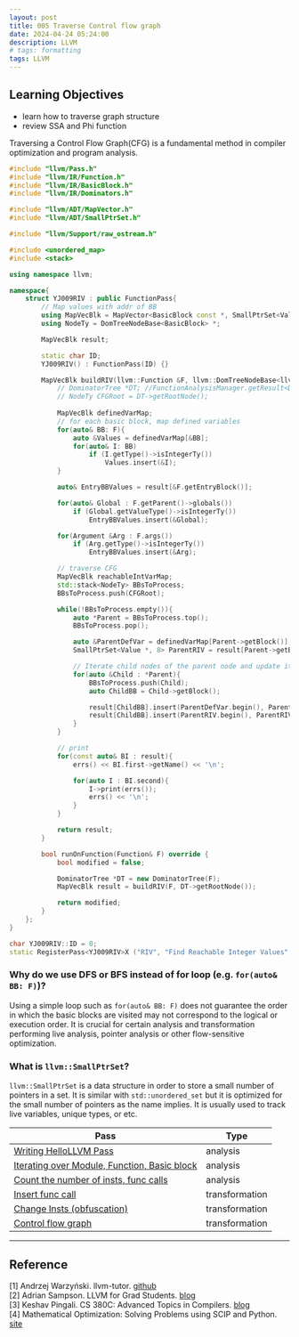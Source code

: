 ```yaml
---
layout: post
title: 005 Traverse Control flow graph
date: 2024-04-24 05:24:00
description: LLVM
# tags: formatting
tags: LLVM
---
```

<!-- 0XX: LLVM Compiler optimization
1XX: Program analysis
2XX: Deep Neural Network -->

## Learning Objectives
- learn how to traverse graph structure
- review SSA and Phi function

Traversing a Control Flow Graph(CFG) is a fundamental method in compiler optimization and program analysis.

```cpp
#include "llvm/Pass.h"
#include "llvm/IR/Function.h"
#include "llvm/IR/BasicBlock.h"
#include "llvm/IR/Dominators.h"

#include "llvm/ADT/MapVector.h"
#include "llvm/ADT/SmallPtrSet.h"

#include "llvm/Support/raw_ostream.h"

#include <unordered_map>
#include <stack>

using namespace llvm;

namespace{
    struct YJ009RIV : public FunctionPass{
        // Map values with addr of BB
        using MapVecBlk = MapVector<BasicBlock const *, SmallPtrSet<Value *, 8>>;
        using NodeTy = DomTreeNodeBase<BasicBlock> *;

        MapVecBlk result;

        static char ID;
        YJ009RIV() : FunctionPass(ID) {}

        MapVecBlk buildRIV(llvm::Function &F, llvm::DomTreeNodeBase<llvm::BasicBlock> *CFGRoot){
            // DominatorTree *DT; //FunctionAnalysisManager.getResult<DominatroTreeAnalytsis>(F);
            // NodeTy CFGRoot = DT->getRootNode();
 
            MapVecBlk definedVarMap;
            // for each basic block, map defined variables
            for(auto& BB: F){
                auto &Values = definedVarMap[&BB];
                for(auto& I: BB)
                    if (I.getType()->isIntegerTy())
                        Values.insert(&I);
            }

            auto& EntryBBValues = result[&F.getEntryBlock()];

            for(auto& Global : F.getParent()->globals())
                if (Global.getValueType()->isIntegerTy())
                    EntryBBValues.insert(&Global);

            for(Argument &Arg : F.args())
                if (Arg.getType()->isIntegerTy())
                    EntryBBValues.insert(&Arg);

            // traverse CFG
            MapVecBlk reachableIntVarMap;
            std::stack<NodeTy> BBsToProcess;
            BBsToProcess.push(CFGRoot);

            while(!BBsToProcess.empty()){
                auto *Parent = BBsToProcess.top();
                BBsToProcess.pop();

                auto &ParentDefVar = definedVarMap[Parent->getBlock()];
                SmallPtrSet<Value *, 8> ParentRIV = result[Parent->getBlock()];

                // Iterate child nodes of the parent node and update its RIV
                for(auto &Child : *Parent){
                    BBsToProcess.push(Child);
                    auto ChildBB = Child->getBlock();

                    result[ChildBB].insert(ParentDefVar.begin(), ParentDefVar.end());
                    result[ChildBB].insert(ParentRIV.begin(), ParentRIV.end());
                }
            }

            // print
            for(const auto& BI : result){
                errs() << BI.first->getName() << '\n';

                for(auto I : BI.second){
                    I->print(errs());
                    errs() << '\n';
                }
            }

            return result;
        }

        bool runOnFunction(Function& F) override {
            bool modified = false;

            DominatorTree *DT = new DominatorTree(F);
            MapVecBlk result = buildRIV(F, DT->getRootNode());

            return modified;
        }
    };
}

char YJ009RIV::ID = 0;
static RegisterPass<YJ009RIV>X ("RIV", "Find Reachable Integer Values", true, false);
```


### Why do we use DFS or BFS instead of for loop (e.g. `for(auto& BB: F)`)?
Using a simple loop such as `for(auto& BB: F)` does not guarantee the order in which the basic blocks are visited may not correspond to the logical or execution order. It is crucial for certain analysis and transformation performing live analysis, pointer analysis or other flow-sensitive optimization.

### What is `llvm::SmallPtrSet`?
`llvm::SmallPtrSet` is a data structure in order to store a small number of pointers in a set. It is similar with `std::unordered_set` but it is optimized for the small number of pointers as the name implies. It is usually used to track live variables, unique types, or etc.

|Pass|Type|
|---|---|
|[Writing HelloLLVM Pass](../000-Begining_LLVM(KOR))|analysis|
|[Iterating over Module, Function, Basic block](../Iterating_over_Module_Function_BasicBlock)|analysis|
|[Count the number of insts, func calls](../002-Count_insts_calls)| analysis|
|[Insert func call](../003-Insert_func_call)|transformation|
|[Change Insts (obfuscation)](../004-Change_Insts_(obfuscation))|transformation|
|[Control flow graph](../005-Traverse_CFG)|transformation|

---
## Reference
[1] Andrzej Warzyński. llvm-tutor. [github](https://github.com/banach-space/llvm-tutor)\
[2] Adrian Sampson. LLVM for Grad Students. [blog](https://www.cs.cornell.edu/~asampson/blog/llvm.html)\
[3] Keshav Pingali. CS 380C: Advanced Topics in Compilers. [blog](https://www.cs.utexas.edu/~pingali/CS380C/2020/assignments/assignment4/index.html)\
[4] Mathematical Optimization: Solving Problems using SCIP and Python. [site](https://scipbook.readthedocs.io/en/latest/index.html)